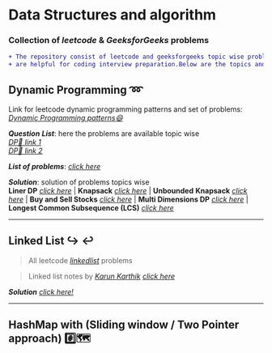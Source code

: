 # **Data Structures and algorithm**
### Collection of _leetcode_ & _GeeksforGeeks_ problems

```diff
+ The repository consist of leetcode and geeksforgeeks topic wise problems which 
+ are helpful for coding interview preparation.Below are the topics and link for the problems
```
## Dynamic Programming :loop:
Link for leetcode dynamic programming patterns and set of problems: *[Dynamic Programming patterns:smile:](https://leetcode.com/discuss/general-discussion/458695/Dynamic-Programming-Patterns)*


**_Question_** **_List_**: here the problems are available topic wise  
*[DP📑 link 1](https://leetcode.com/discuss/general-discussion/662866/DP-for-Beginners-Problems-or-Patterns-or-Sample-Solutions)*  
*[DP📑 link 2](https://leetcode.com/tag/dynamic-programming/discuss/1050391/Must-do-Dynamic-programming-Problems-Category-wise)*

**_List of problems_**: *[click here](https://github.com/DhananjayGore/leetcode/tree/main/dsa-dynamic-programming)*

**_Solution_**: solution of problems topics wise  
**Liner DP** *[click here](https://github.com/DhananjayGore/leetcode/tree/main/dsa-dynamic-programming/src/linear_dp)* | **Knapsack** *[click here](https://github.com/DhananjayGore/leetcode/tree/main/dsa-dynamic-programming/src/knapsack)*  | **Unbounded** **Knapsack** *[click here](https://github.com/DhananjayGore/leetcode/tree/main/dsa-dynamic-programming/src/unbounded/knapsack)* | **Buy and Sell Stocks** *[click here](https://github.com/DhananjayGore/leetcode/tree/main/dsa-dynamic-programming/src/buy/sell/stock)* | **Multi Dimensions DP** *[click here](https://github.com/DhananjayGore/leetcode/tree/main/dsa-dynamic-programming/src/multi_dimenstional)* | **Longest Common Subsequence (LCS)** *[click here](https://github.com/DhananjayGore/leetcode/tree/main/dsa-dynamic-programming/src/lcs)*
***
## Linked List :arrow_right_hook: :leftwards_arrow_with_hook:

>All leetcode *[linkedlist](https://leetcode.com/tag/linked-list)* problems 

>Linked list notes by *[Karun Karthik](https://www.linkedin.com/in/karun-karthik/)* *[click here](https://github.com/DhananjayGore/leetcode/blob/main/dsa-linked-list/LinkedList%20Notes(Karun%20Karthik).pdf)*

**_Solution_** *[click here!](https://github.com/DhananjayGore/leetcode/tree/linkedlist-dsa-problems/dsa-linked-list)*

***
## HashMap with (Sliding window / Two Pointer approach) :hash::world_map:
